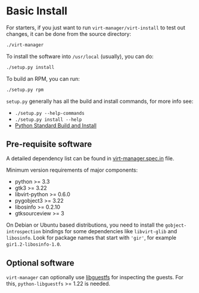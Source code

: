 # Basic Install

For starters, if you just want to run `virt-manager/virt-install` to test out
changes, it can be done from the source directory:
```sh
./virt-manager
```

To install the software into `/usr/local` (usually), you can do:
```sh
./setup.py install
```

To build an RPM, you can run:
```sh
./setup.py rpm
```

`setup.py` generally has all the build and install commands, for more info see:

   - `./setup.py --help-commands`
   - `./setup.py install --help`
   - [Python Standard Build and Install](https://docs.python.org/3/install/#standard-build-and-install)


## Pre-requisite software

A detailed dependency list can be found in
[virt-manager.spec.in](virt-manager.spec.in) file.

Minimum version requirements of major components:

   - python >= 3.3
   - gtk3 >= 3.22
   - libvirt-python >= 0.6.0
   - pygobject3 >= 3.22
   - libosinfo >= 0.2.10
   - gtksourceview >= 3

On Debian or Ubuntu based distributions, you need to install the
`gobject-introspection` bindings for some dependencies like `libvirt-glib`
and `libosinfo`. Look for package names that start with `'gir'`, for example
`gir1.2-libosinfo-1.0`.


## Optional software

`virt-manager` can optionally use [libguestfs](http://libguestfs.org/)
for inspecting the guests.  For this, `python-libguestfs` >= 1.22 is needed.
